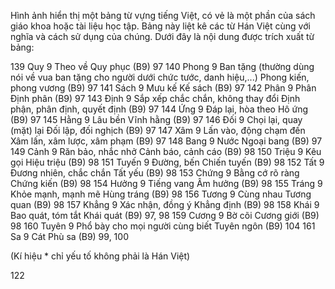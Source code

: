 Hình ảnh hiển thị một bảng từ vựng tiếng Việt, có vẻ là một phần của sách giáo khoa hoặc tài liệu học tập. Bảng này liệt kê các từ Hán Việt cùng với nghĩa và cách sử dụng của chúng. Dưới đây là nội dung được trích xuất từ bảng:

139 Quy 9 Theo về Quy phục (B9) 97
140 Phong 9 Ban tặng (thường dùng nói về vua ban tặng cho người dưới chức tước, danh hiệu,...) Phong kiến, phong vương (B9) 97
141 Sách 9 Mưu kế Kế sách (B9) 97
142 Phân 9 Phân Định phân (B9) 97
143 Định 9 Sắp xếp chắc chắn, không thay đổi Định phận, phân định, quyết định (B9) 97
144 Ứng 9 Đáp lại, hòa theo Hô ứng (B9) 97
145 Hằng 9 Lâu bền Vĩnh hằng (B9) 97
146 Đối 9 Chọi lại, quay (mặt) lại Đối lập, đối nghịch (B9) 97
147 Xâm 9 Lấn vào, động chạm đến Xâm lấn, xâm lược, xâm phạm (B9) 97
148 Bang 9 Nước Ngoại bang (B9) 97
149 Cảnh 9 Răn bảo, nhắc nhở Cảnh báo, cảnh cáo (B9) 98
150 Triệu 9 Kêu gọi Hiệu triệu (B9) 98
151 Tuyến 9 Đường, bến Chiến tuyến (B9) 98
152 Tất 9 Đương nhiên, chắc chắn Tất yếu (B9) 98
153 Chứng 9 Bằng cớ rõ ràng Chứng kiến (B9) 98
154 Hưởng 9 Tiếng vang Âm hưởng (B9) 98
155 Tráng 9 Khỏe mạnh, mạnh mẽ Hùng tráng (B9) 98
156 Tương 9 Cùng nhau Tương quan (B9) 98
157 Khẳng 9 Xác nhận, đồng ý Khẳng định (B9) 98
158 Khái 9 Bao quát, tóm tắt Khái quát (B9) 97, 98
159 Cương 9 Bờ cõi Cương giới (B9) 98
160 Tuyên 9 Phổ bày cho mọi người cùng biết Tuyên ngôn (B9) 104
161 Sa 9 Cát Phù sa (B9) 99, 100

(Kí hiệu * chỉ yếu tố không phải là Hán Việt)

122